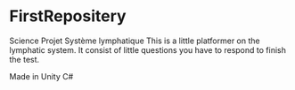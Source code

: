 # FirstRepositery
Science Projet Système lymphatique
This is a little platformer on the lymphatic system.
It consist of little questions you have to respond to finish the test.

Made in Unity
C#

